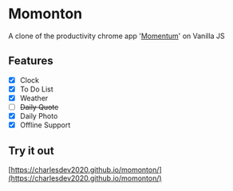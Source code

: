 # Momonton

A clone of the productivity chrome app '[Momentum](https://chrome.google.com/webstore/detail/momentum/laookkfknpbbblfpciffpaejjkokdgca)' on Vanilla JS

## Features

- [x] Clock
- [x] To Do List
- [x] Weather
- [ ] ~~Daily Quote~~
- [x] Daily Photo
- [x] Offline Support

## Try it out

[https://charlesdev2020.github.io/momonton/](https://charlesdev2020.github.io/momonton/)